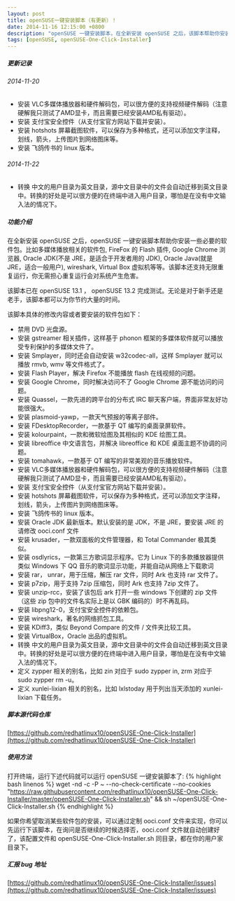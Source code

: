 ```yaml
---
layout: post
title: openSUSE一键安装脚本（有更新）！
date: 2014-11-16 12:15:00 +0800
description: "openSUSE 一键安装脚本，在全新安装 openSUSE 之后，该脚本帮助你安装一些必要的软件包。比如多媒体播放相关的软件包, FireFox 的 Flash 插件, Google Chrome 浏览器,  Oracle JDK(不是 JRE，是适合于开发者用的 JDK), Oracle Java(就是 JRE，适合一般用户), wireshark, Virtual Box 虚拟机等等。"
tags: [openSUSE, openSUSE-One-Click-Installer]
---
```


##### 更新记录

###### 2014-11-20

- 安装 VLC多媒体播放器和硬件解码包，可以很方便的支持视频硬件解码（注意硬解我只测试了AMD显卡，而且需要已经安装AMD私有驱动）。
- 安装 支付宝安全控件（从支付宝官方网站下载并安装）。
- 安装 hotshots 屏幕截图软件，可以保存为多种格式，还可以添加文字注释，划线，箭头，上传图片到网络图床等。
- 安装 飞鸽传书的 linux 版本。

###### 2014-11-22

- 转换 中文的用户目录为英文目录，源中文目录中的文件会自动迁移到英文目录中。转换的好处是可以很方便的在终端中进入用户目录，哪怕是在没有中文输入法的情况下。

##### 功能介绍
在全新安装 openSUSE 之后，openSUSE 一键安装脚本帮助你安装一些必要的软件包。比如多媒体播放相关的软件包, FireFox 的 Flash 插件, Google Chrome 浏览器,  Oracle JDK(不是 JRE，是适合于开发者用的 JDK), Oracle Java(就是 JRE，适合一般用户), wireshark, Virtual Box 虚拟机等等。该脚本还支持无限重复运行，你无需担心重复运行会对系统产生危害。

该脚本已在 openSUSE 13.1 ， openSUSE 13.2 完成测试。无论是对于新手还是老手，该脚本都可以为你节约大量的时间。

该脚本具体的修改内容或者要安装的软件包如下：

- 禁用 DVD 光盘源。
- 安装 gstreamer 相关插件，这样基于 phonon 框架的多媒体软件就可以播放受专利保护的多媒体文件了。
- 安装 Smplayer，同时还会自动安装 w32codec-all，这样 Smplayer 就可以播放 rmvb, wmv 等文件格式了。
- 安装 Flash Player，解决 Firefox 不能播放 flash 在线视频的问题。
- 安装 Google Chrome，同时解决访问不了 Google Chrome 源不能访问的问题。
- 安装 Quassel，一款先进的跨平台的分布式 IRC 聊天客户端，界面非常友好功能很强大。
- 安装 plasmoid-yawp，一款天气预报的等离子部件。
- 安装 FDesktopRecorder，一款基于 QT 编写的桌面录屏软件。
- 安装 kolourpaint，一款和微软绘图及其相似的 KDE 绘图工具。
- 安装 libreoffice 中文语言包，并解决 libreoffice 和 KDE 桌面主题不协调的问题。
- 安装 tomahawk，一款基于 QT 编写的非常美观的音乐播放软件。 
- 安装 VLC多媒体播放器和硬件解码包，可以很方便的支持视频硬件解码（注意硬解我只测试了AMD显卡，而且需要已经安装AMD私有驱动）。
- 安装 支付宝安全控件（从支付宝官方网站下载并安装）。
- 安装 hotshots 屏幕截图软件，可以保存为多种格式，还可以添加文字注释，划线，箭头，上传图片到网络图床等。
- 安装 飞鸽传书的 linux 版本。
- 安装 Oracle JDK 最新版本。默认安装的是 JDK，不是 JRE，要安装 JRE 的请修改 ooci.conf 文件
- 安装 krusader，一款双面板的文件管理器，和 Total Commander 极其类似。
- 安装 osdlyrics，一款第三方歌词显示程序。它为 Linux 下的多款播放器提供类似 Windows 下 QQ 音乐的歌词显示功能，并能自动从网络上下载歌词
- 安装 rar， unrar，用于压缩，解压 rar 文件，同时 Ark 也支持 rar 文件了。
- 安装 p7zip，用于支持 7zip 压缩包，同时 Ark 也支持 7zip 文件了。
- 安装 unzip-rcc，安装了该包后 ark 打开一些 windows 下创建的 zip 文件（这些 zip 包中的文件名实际上是以 GBK 编码的）时不再乱码。
- 安装 libpng12-0，支付宝安全控件的依赖包。 
- 安装 wireshark，著名的网络抓包工具。 
- 安装 KDiff3，类似 Beyond Compare 的文件 / 文件夹比较工具。
- 安装 VirtualBox，Oracle 出品的虚拟机。
- 转换 中文的用户目录为英文目录，源中文目录中的文件会自动迁移到英文目录中。转换的好处是可以很方便的在终端中进入用户目录，哪怕是在没有中文输入法的情况下。
- 定义 zypper 相关的别名，比如 zin 对应于 sudo zypper in, zrm 对应于 sudo zypper rm -u。 
- 定义 xunlei-lixian 相关的别名，比如 lxlstoday 用于列出当天添加的 xunlei-lixian 下载任务。


##### 脚本源代码仓库

[https://github.com/redhatlinux10/openSUSE-One-Click-Installer](https://github.com/redhatlinux10/openSUSE-One-Click-Installer)

##### 使用方法

打开终端，运行下述代码就可以运行 openSUSE 一键安装脚本了:
{% highlight bash linenos %}
wget -nd -c -P ~ --no-check-certificate --no-cookies "https://raw.githubusercontent.com/redhatlinux10/openSUSE-One-Click-Installer/master/openSUSE-One-Click-Installer.sh" && sh ~/openSUSE-One-Click-Installer.sh
{% endhighlight %}

如果你希望取消某些软件包的安装，可以通过定制 ooci.conf 文件来实现，你可以先运行下该脚本，在询问是否继续的时候选择否，ooci.conf 文件就自动创建好了，该配置文件和 openSUSE-One-Click-Installer.sh 同目录，都在你的用户家目录下。

##### 汇报 bug 地址

[https://github.com/redhatlinux10/openSUSE-One-Click-Installer/issues](https://github.com/redhatlinux10/openSUSE-One-Click-Installer/issues)


